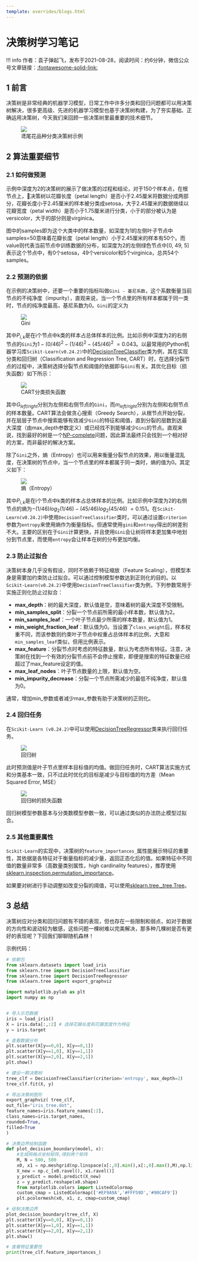```yaml
---
template: overrides/blogs.html
---
```


# 决策树学习笔记

!!! info
    作者：袁子弹起飞，发布于2021-08-28，阅读时间：约6分钟，微信公众号文章链接：[:fontawesome-solid-link:]()

## 1 前言

决策树是非常经典的机器学习模型，日常工作中许多分类和回归问题都可以用决策树解决，很多更高级、先进的机器学习模型也基于决策树构建，为了夯实基础、正确运用决策树，今天我们来回顾一些决策树里最重要的技术细节。

<figure>
  <img src="https://cdn.jsdelivr.net/gh/BulletTech2021/Pics/2021-8-28/1630120948129-iris_tree.png"  />
  <figcaption>鸢尾花品种分类决策树示例</figcaption>
</figure>


## 2 算法重要细节

### 2.1 如何做预测

示例中深度为2的决策树的展示了做决策的过程和结论，对于150个样本点，在根节点上，决策树以花瓣长度（petal length）是否小于2.45厘米将数据分成两部分，花瓣长度小于2.45厘米的样本被分类成setosa，大于2.45厘米的数据继续以花瓣宽度（petal width）是否小于1.75厘米进行分类，小于的部分被认为是versicolor，大于的部分则是virginica。

图中的samples即为这个大类中的样本数量，如深度为1的左侧叶子节点中samples=50意味着花瓣长度（petal length）小于2.45厘米的样本有50个。而value则代表当前节点中训练数据的分布，如深度为2的左侧绿色节点中[0, 49, 5]表示这个节点中，有0个setosa，49个versicolor和5个virginica，总共54个samples。

### 2.2 预测的依据

在示例的决策树中，还要一个重要的指标叫做`Gini - 基尼系数`，这个系数衡量当前节点的不纯净度（impurity），直观来说，当一个节点里的所有样本都属于同一类时，节点的纯净度最高，基尼系数为0。`Gini`的定义为

<figure>
  <img src="https://cdn.jsdelivr.net/gh/BulletTech2021/Pics/2021-8-28/1630138292390-gini.png"  />
  <figcaption>Gini</figcaption>
</figure>

其中$P_{i,k}$是在i个节点中k类的样本占总体样本的比例。比如示例中深度为2的右侧节点的`Gini`为$1-(0/46)^{2}-(1/46)^{2}-(45/46)^{2} ~= 0.043$。以最常用的Python机器学习库`Scikit-Learn(v0.24.2)`中的[DecisionTreeClassifier](https://scikit-learn.org/stable/modules/generated/sklearn.tree.DecisionTreeClassifier.html#sklearn.tree.DecisionTreeClassifier)类为例，其在实现分类和回归树（Classification and Regression Tree, CART）时，在选择分裂节点的过程中，决策树选择分裂节点和阈值的依据即与`Gini`有关。其优化目标（损失函数）如下所示：

<figure>
  <img src="https://cdn.jsdelivr.net/gh/BulletTech2021/Pics/2021-8-29/1630206173092-CART_Loss.png"  />
  <figcaption>CART分类损失函数</figcaption>
</figure>

其中$G_{left/right}$分别为左侧和右侧节点的`Gini`，而$m_{left/right}$分别为左侧和右侧节点的样本数量。CART算法会做贪心搜索（Greedy Search），从根节点开始分裂，并在层层子节点中搜索能够有效减少`Gini`的特征和阈值，直到分裂的层数到达最大深度（由max_depth参数定义）或已经找不到能够减少`Gini`的节点。直观来说，找到最好的树是一个[NP-complete](https://zh.wikipedia.org/wiki/NP%E5%AE%8C%E5%85%A8)问题，因此算法最终只会找到一个相对好的方案，而非最好的解决方案。

除了`Gini`之外，熵（Entropy）也可以用来衡量分裂节点的效果，用以衡量混乱度，在决策树的节点中，当一个节点里的样本都属于同一类时，熵的值为0。其定义如下：

<figure>
  <img src="https://cdn.jsdelivr.net/gh/BulletTech2021/Pics/2021-8-29/1630205324586-Entropy.png"  />
  <figcaption>熵（Entropy）</figcaption>
</figure>

其中$P_{i,k}$是在i个节点中k类的样本占总体样本的比例。比如示例中深度为2的右侧节点的熵为$-(1/46)log_{2}(1/46)-(45/46)log_{2}(45/46) ~= 0.151$。在`Scikit-Learn(v0.24.2)`中使用`DecisionTreeClassifier`类时，可以通过设置`criterion`参数为`entropy`来使用熵作为衡量指标。但通常使用`gini`和`entropy`得出的树差别不大。主要的区别在于`Gini`计算更快，并且使用`Gini`会让树将样本更加集中地划分到节点里，而使用`entropy`会让样本在树的分布更加均衡。

### 2.3 防止过拟合

决策树本身几乎没有假设，同时不依赖于特征缩放（Feature Scaling），但模型本身是需要加约束防止过拟合。可以通过控制模型参数达到正则化的目的。以`Scikit-Learn(v0.24.2)`中使用`DecisionTreeClassifier`类为例，下列参数常用于实施正则化防止过拟合：

- **max_depth**：树的最大深度，默认值是空，意味着树的最大深度不受限制。
- **min_samples_split**：分裂一个节点前所需的最小样本数，默认值为2。
- **min_samples_leaf**：一个叶子节点最少所需的样本数量，默认值为1。
- **min_weight_fraction_leaf**：默认值为0。当设置了`class_weight`后，样本权重不同，而该参数则约束叶子节点中权重占总体样本的比例，大意和`min_samples_leaf`类似，但用比例表示。
- **max_feature**：分裂节点时考虑的特征数量，默认为考虑所有特征。注意，决策树在找到一个有效的分裂节点前不会停止搜索，即便是搜索的特征数量已经超过了max_feature设定的值。
- **max_leaf_nodes**：叶子节点数量的上限，默认值为空。
- **min_impurity_decrease**：分裂一个节点所需减少的最低不纯净度，默认值为0。

通常，增加min_参数或者减少max_参数有助于决策树的正则化。

### 2.4 回归任务

在`Scikit-Learn (v0.24.2)`中可以使用[DecisionTreeRegressor](https://scikit-learn.org/stable/modules/generated/sklearn.tree.DecisionTreeRegressor.html#sklearn.tree.DecisionTreeRegressor)类来执行回归任务。


<figure>
  <img src="https://cdn.jsdelivr.net/gh/BulletTech2021/Pics/2021-8-29/1630228541305-iris_reg_tree.png"  />
  <figcaption>回归树</figcaption>
</figure>

此时预测值是叶子节点里样本目标值的均值。做回归任务时，CART算法实施方式和分类基本一致，只不过此时优化的目标是减少与目标值的均方差（Mean Squared Error, MSE）

<figure>
  <img src="https://cdn.jsdelivr.net/gh/BulletTech2021/Pics/2021-8-29/1630229474823-CART_regression_loss.png" />
  <figcaption>回归树的损失函数</figcaption>
</figure>

回归树模型参数基本与分类数模型参数一致，可以通过类似的办法防止模型过拟合。

### 2.5 其他重要属性

`Scikit-Learn`的实现中，决策树的`feature_importances_`属性能展示特征的重要性，其依据是各特征对于衡量指标的减少量，返回正态化后的值。如果特征中不同值的数量非常多（高数量类别属性，high cardinality features），推荐使用[sklearn.inspection.permutation_importance](https://scikit-learn.org/stable/modules/generated/sklearn.inspection.permutation_importance.html#sklearn.inspection.permutation_importance)。

如果要对树进行手动调整如改变分裂的阈值，可以使用[sklearn.tree._tree.Tree](https://scikit-learn.org/stable/auto_examples/tree/plot_unveil_tree_structure.html#sphx-glr-auto-examples-tree-plot-unveil-tree-structure-py)。

## 3 总结

决策树应对分类和回归问题有不错的表现，但也存在一些限制和弱点，如对于数据的方向性和波动较为敏感，这些问题一棵树难以完美解决，那多种几棵树是否有更好的表现呢？下回我们聊聊随机森林！

示例代码：

```python
# 依赖包
from sklearn.datasets import load_iris
from sklearn.tree import DecisionTreeClassifier
from sklearn.tree import DecisionTreeRegressor
from sklearn.tree import export_graphviz

import matplotlib.pylab as plt
import numpy as np


# 导入示范数据
iris = load_iris()
X = iris.data[:,:2] # 选择花瓣长度和花瓣宽度作为特征
y = iris.target

# 查看数据分布
plt.scatter(X[y==0,0], X[y==0,1])
plt.scatter(X[y==1,0], X[y==1,1])
plt.scatter(X[y==2,0], X[y==2,1])
plt.show()

# 建设一颗决策树
tree_clf = DecisionTreeClassifier(criterion='entropy', max_depth=2)
tree_clf.fit(X, y)

# 导出决策树图形
export_graphviz( tree_clf,
out_file="iris_tree.dot",
feature_names=iris.feature_names[:2],
class_names=iris.target_names,
rounded=True,
filled=True
)

# 决策边界绘制函数
def plot_decision_boundary(model, x):
    #生成网格点坐标矩阵,得到两个矩阵
    M, N = 500, 500
    x0, x1 = np.meshgrid(np.linspace(x[:,0].min(),x[:,0].max(),M),np.linspace(x[:,1].min(),x[:,1].max(),N))
    X_new = np.c_[x0.ravel(), x1.ravel()]
    y_predict = model.predict(X_new)
    z = y_predict.reshape(x0.shape)
    from matplotlib.colors import ListedColormap
    custom_cmap = ListedColormap(['#EF9A9A','#FFF59D','#90CAF9'])
    plt.pcolormesh(x0, x1, z, cmap=custom_cmap)

# 绘制决策边界
plot_decision_boundary(tree_clf, X)
plt.scatter(X[y==0,0], X[y==0,1])
plt.scatter(X[y==1,0], X[y==1,1])
plt.scatter(X[y==2,0], X[y==2,1])
plt.show()

# 查看特征重要性
print(tree_clf.feature_importances_)
```
